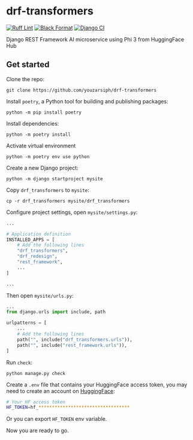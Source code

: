 # drf-transformers

[![Ruff Lint](https://github.com/youzarsiph/drf-transformers/actions/workflows/ruff.yml/badge.svg)](https://github.com/youzarsiph/drf-transformers/actions/workflows/ruff.yml)
[![Black Format](https://github.com/youzarsiph/drf-transformers/actions/workflows/black.yml/badge.svg)](https://github.com/youzarsiph/drf-transformers/actions/workflows/black.yml)
[![Django CI](https://github.com/youzarsiph/drf-transformers/actions/workflows/django.yml/badge.svg)](https://github.com/youzarsiph/drf-transformers/actions/workflows/django.yml)

Django REST Framework AI microservice using Phi 3 from HuggingFace Hub

## Get started

Clone the repo:

```console
git clone https://github.com/youzarsiph/drf-transformers
```

Install `poetry`, a Python tool for building and publishing packages:

```console
python -m pip install poetry
```

Install dependencies:

```console
python -m poetry install
```

Activate virtual environment

```console
python -m poetry env use python
```

Create a new Django project:

```console
python -m django startproject mysite
```

Copy `drf_transformers` to `mysite`:

```console
cp -r drf_transformers mysite/drf_transformers
```

Configure project settings, open `mysite/settings.py`:

```python
...

# Application definition
INSTALLED_APPS = [
    # Add the following lines
    "drf_transformers",
    "drf_redesign",
    "rest_framework",
    ...
]

...
```

Then open `mysite/urls.py`:

```python
...
from django.urls import include, path

urlpatterns = [
    ...
    # Add the following lines
    path("", include("drf_transformers.urls")),
    path("", include("rest_framework.urls")),
]

```

Run `check`:

```console
python manage.py check
```

Create a `.env` file that contains your HuggingFace access token, you may need to create an account on [HuggingFace](https://huggingface.co/):

```bash
# Your HF access token
HF_TOKEN=hf_**********************************

```

Or you can export `HF_TOKEN` env variable.

Now you are ready to go.
